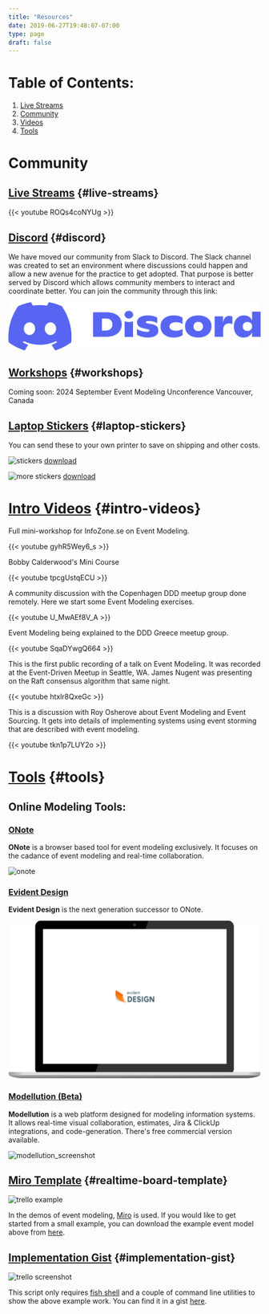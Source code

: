 ```yaml
---
title: "Resources"
date: 2019-06-27T19:48:07-07:00
type: page
draft: false
---
```

# Table of Contents:
1. [Live Streams](#live-streams)
2. [Community](#discord)
3. [Videos](#intro-videos)
4. [Tools](#tools)

# Community

## [Live Streams](#live-streams) {#live-streams}

{{< youtube ROQs4coNYUg >}}

## [Discord](#discord) {#discord}

We have moved our community from Slack to Discord. The Slack channel was created to set an environment where discussions could happen and allow a new avenue for the practice to get adopted. That purpose is better served by Discord which allows community members to interact and coordinate better. You can join the community through this link:

[![discord](discord.png)](https://discord.gg/Sw4MvagftJ)

## [Workshops](#workshops) {#workshops}

Coming soon: 2024 September Event Modeling Unconference Vancouver, Canada

## [Laptop Stickers](#laptop-stickers) {#laptop-stickers}

You can send these to your own printer to save on shipping and other costs.

![stickers](stickers.png)
[download](stickers.svg)

![more stickers](stickers2.png)
[download](stickers2.svg)

# [Intro Videos](#intro-videos) {#intro-videos}

Full mini-workshop for InfoZone.se on Event Modeling.

{{< youtube gyhR5Wey6_s >}}

Bobby Calderwood's Mini Course

{{< youtube tpcgUstqECU >}}

A community discussion with the Copenhagen DDD meetup group done remotely. Here we start some Event Modeling exercises.

{{< youtube U_MwAEf8V_A >}}

Event Modeling being explained to the DDD Greece meetup group.

{{< youtube SqaDYwgQ664 >}}

This is the first public recording of a talk on Event Modeling. It was recorded at the Event-Driven Meetup in Seattle, WA. James Nugent was presenting on the Raft consensus algorithm that same night.

{{< youtube htxlr8QxeGc >}}

This is a discussion with Roy Osherove about Event Modeling and Event Sourcing. It gets into details of implementing systems using event storming that are described with event modeling.

{{< youtube tkn1p7LUY2o >}}

# [Tools](#tools) {#tools}

## Online Modeling Tools:

### [ONote](https://onote.com)

**ONote** is a browser based tool for event modeling exclusively. It focuses on the cadance of event modeling and real-time collaboration.

![onote](onote.png)

### [Evident Design](https://evidentstack.com/)

**Evident Design** is the next generation successor to ONote. 

![Evident Design](evident-design.png)

### [Modellution (Beta)](https://www.modellution.com)

**Modellution** is a web platform designed for modeling information systems. It allows real-time visual collaboration, estimates, Jira & ClickUp integrations, and code-generation.
There's free commercial version available.

![modellution_screenshot](../Modellution.png)

## [Miro Template](#realtime-board-template) {#realtime-board-template}

![trello example](../event-modeling-tutorial.jpg)

In the demos of event modeling, [Miro](https://miro.com) is used. If you would like to get started from a small example, you can download the example event model above from [here](/event-modeling.rtb).

## [Implementation Gist](#implementation-gist) {#implementation-gist}

![trello screenshot](../trello-screenshot.png)

This script only requires [fish shell](https://github.com/fish-shell/fish-shell) and a couple of command line utilities to show the above example work. You can find it in a gist [here](https://gist.github.com/adymitruk//7fc2adb8598ad861d4b3dae114afd4c9).

